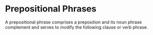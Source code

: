 # Prepositional Phrases

A prepositional phrase comprises a preposition and its noun phrase complement
and serves to modify the following clause or verb phrase.
